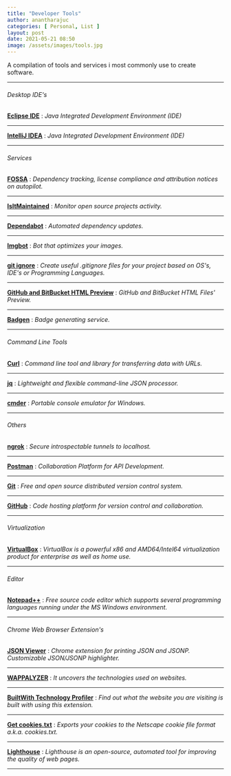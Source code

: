 ```yaml
---
title: "Developer Tools"
author: anantharajuc
categories: [ Personal, List ]
layout: post
date: 2021-05-21 08:50
image: /assets/images/tools.jpg
---
```


A compilation of tools and services i most commonly use to create software. 

---

###### Desktop IDE's

**<a href="https://www.eclipse.org/ide/" target="_blank" >Eclipse IDE</a>** : *Java Integrated Development Environment (IDE)* 

---

**<a href="https://www.jetbrains.com/idea/" target="_blank" >IntelliJ IDEA</a>** : *Java Integrated Development Environment (IDE)* 

---

###### Services

**<a href="https://fossa.io/" target="_blank" >FOSSA</a>** : *Dependency tracking, license compliance and attribution notices on autopilot.*  

---

**<a href="https://github.com/mnapoli/IsItMaintained" target="_blank" >IsItMaintained</a>** : *Monitor open source projects activity.*  

---

**<a href="https://dependabot.com/" target="_blank" >Dependabot</a>** : *Automated dependency updates.*    

---

**<a href="https://github.com/marketplace/imgbot" target="_blank" >Imgbot</a>** : *Bot that optimizes your images.*    

---
**<a href="https://www.gitignore.io/" target="_blank" >git ignore</a>** : *Create useful .gitignore files for your project based on OS's, IDE's or Programming Languages.*  

---

**<a href="http://htmlpreview.github.io/" target="_blank" >GitHub and BitBucket HTML Preview</a>** : *GitHub and BitBucket HTML Files' Preview.*      

---

**<a href="https://badgen.net/" target="_blank" >Badgen</a>** : *Badge generating service.*  

---

###### Command Line Tools

**<a href="https://curl.haxx.se/" target="_blank" >Curl</a>** : *Command line tool and library for transferring data with URLs.*  

---

**<a href="https://stedolan.github.io/jq/" target="_blank" >jq</a>** : *Lightweight and flexible command-line JSON processor.*  

---

**<a href="http://cmder.net/" target="_blank" >cmder</a>** : *Portable console emulator for Windows.*  

---

###### Others

**<a href="https://ngrok.com/" target="_blank" >ngrok</a>** : *Secure introspectable tunnels to localhost.*  

---

**<a href="https://www.postman.com/" target="_blank" >Postman</a>** : *Collaboration Platform for API Development.*  

---

**<a href="https://git-scm.com/" target="_blank" >Git</a>** : *Free and open source distributed version control system.*    

---

**<a href="https://github.com/" target="_blank" >GitHub</a>** : *Code hosting platform for version control and collaboration.*    

---

###### Virtualization

**<a href="https://www.virtualbox.org/" target="_blank" >VirtualBox</a>** : *VirtualBox is a powerful x86 and AMD64/Intel64 virtualization product for enterprise as well as home use.*  

---

###### Editor

**<a href="https://notepad-plus-plus.org/" target="_blank" >Notepad++</a>** : *Free source code editor which supports several programming languages running under the MS Windows environment.*  

---

###### Chrome Web Browser Extension's

**<a href="https://chrome.google.com/webstore/detail/json-viewer/gbmdgpbipfallnflgajpaliibnhdgobh" target="_blank" >JSON Viewer</a>** : *Chrome extension for printing JSON and JSONP. Customizable JSON/JSONP highlighter.*    

---

**<a href="https://wappalyzer.com/download" target="_blank" >WAPPALYZER</a>** : *It uncovers the technologies used on websites.*    

---

**<a href="https://chrome.google.com/webstore/detail/builtwith-technology-prof/dapjbgnjinbpoindlpdmhochffioedbn" target="_blank" >BuiltWith Technology Profiler</a>** : *Find out what the website you are visiting is built with using this extension.*    

---

**<a href="https://chrome.google.com/webstore/detail/get-cookiestxt/bgaddhkoddajcdgocldbbfleckgcbcid" target="_blank" >Get cookies.txt</a>** : *Exports your cookies to the Netscape cookie file format a.k.a. cookies.txt.*   

---

**<a href="https://developers.google.com/web/tools/lighthouse/" target="_blank" >Lighthouse</a>** : *Lighthouse is an open-source, automated tool for improving the quality of web pages.* 

---